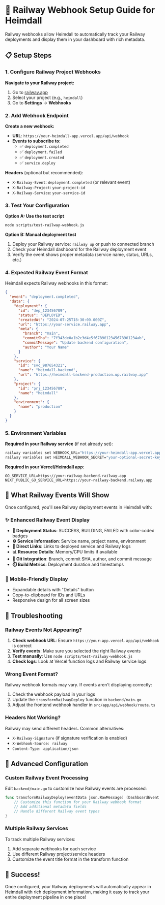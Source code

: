 # 🚂 Railway Webhook Setup Guide for Heimdall

Railway webhooks allow Heimdall to automatically track your Railway deployments and display them in your dashboard with rich metadata.

## 📋 Setup Steps

### 1. Configure Railway Project Webhooks

**Navigate to your Railway project:**
1. Go to [railway.app](https://railway.app)
2. Select your project (e.g., `heimdall`)
3. Go to **Settings** → **Webhooks**

### 2. Add Webhook Endpoint

**Create a new webhook:**
- **URL**: `https://your-heimdall-app.vercel.app/api/webhook`
- **Events to subscribe to**:
  - ✅ `deployment.completed` 
  - ✅ `deployment.failed`
  - ✅ `deployment.created`
  - ✅ `service.deploy`

**Headers** (optional but recommended):
- `X-Railway-Event`: `deployment.completed` (or relevant event)
- `X-Railway-Project`: `your-project-id`
- `X-Railway-Service`: `your-service-id`

### 3. Test Your Configuration

**Option A: Use the test script**
```bash
node scripts/test-railway-webhook.js
```

**Option B: Manual deployment test**
1. Deploy your Railway service: `railway up` or push to connected branch
2. Check your Heimdall dashboard for the Railway deployment event
3. Verify the event shows proper metadata (service name, status, URLs, etc.)

### 4. Expected Railway Event Format

Heimdall expects Railway webhooks in this format:

```json
{
  "event": "deployment.completed",
  "data": {
    "deployment": {
      "id": "dep_123456789",
      "status": "DEPLOYED",
      "createdAt": "2024-07-25T18:30:00.000Z",
      "url": "https://your-service.railway.app",
      "meta": {
        "branch": "main",
        "commitSha": "7f343de0a1b2c3d4e5f6789012345678901234ab",
        "commitMessage": "Update backend configuration",
        "author": "Your Name"
      }
    },
    "service": {
      "id": "svc_987654321",
      "name": "heimdall-backend",
      "url": "https://heimdall-backend-production.up.railway.app"
    },
    "project": {
      "id": "prj_123456789",
      "name": "heimdall"
    },
    "environment": {
      "name": "production"
    }
  }
}
```

### 5. Environment Variables

**Required in your Railway service** (if not already set):
```bash
railway variables set WEBHOOK_URL="https://your-heimdall-app.vercel.app/api/webhook"
railway variables set HEIMDALL_WEBHOOK_SECRET="your-optional-secret-key"
```

**Required in your Vercel/Heimdall app**:
```env
GO_SERVICE_URL=https://your-railway-backend.railway.app
NEXT_PUBLIC_GO_SERVICE_URL=https://your-railway-backend.railway.app
```

## 🎯 What Railway Events Will Show

Once configured, you'll see Railway deployment events in Heimdall with:

### ✨ Enhanced Railway Event Display
- **🚀 Deployment Status**: SUCCESS, BUILDING, FAILED with color-coded badges
- **⚙️ Service Information**: Service name, project name, environment
- **🔗 Direct Links**: Links to deployed service and Railway logs
- **📊 Resource Details**: Memory/CPU limits if available
- **🌿 Git Integration**: Branch, commit SHA, author, and commit message
- **⏱️ Build Metrics**: Deployment duration and timestamps

### 📱 Mobile-Friendly Display
- Expandable details with "Details" button
- Copy-to-clipboard for IDs and URLs
- Responsive design for all screen sizes

## 🔧 Troubleshooting

### Railway Events Not Appearing?

1. **Check webhook URL**: Ensure `https://your-app.vercel.app/api/webhook` is correct
2. **Verify events**: Make sure you selected the right Railway events
3. **Test manually**: Use `node scripts/test-railway-webhook.js`
4. **Check logs**: Look at Vercel function logs and Railway service logs

### Wrong Event Format?

Railway webhook formats may vary. If events aren't displaying correctly:

1. Check the webhook payload in your logs
2. Update the `transformRailwayDeploy` function in `backend/main.go`
3. Adjust the frontend webhook handler in `src/app/api/webhook/route.ts`

### Headers Not Working?

Railway may send different headers. Common alternatives:
- `X-Railway-Signature` (if signature verification is enabled)
- `X-Webhook-Source: railway`
- `Content-Type: application/json`

## 🚀 Advanced Configuration

### Custom Railway Event Processing

Edit `backend/main.go` to customize how Railway events are processed:

```go
func transformRailwayDeploy(eventData json.RawMessage) (DashboardEvent, error) {
    // Customize this function for your Railway webhook format
    // Add additional metadata fields
    // Handle different Railway event types
}
```

### Multiple Railway Services

To track multiple Railway services:
1. Add separate webhooks for each service
2. Use different Railway project/service headers
3. Customize the event title format in the transform function

## 🎉 Success!

Once configured, your Railway deployments will automatically appear in Heimdall with rich deployment information, making it easy to track your entire deployment pipeline in one place!
